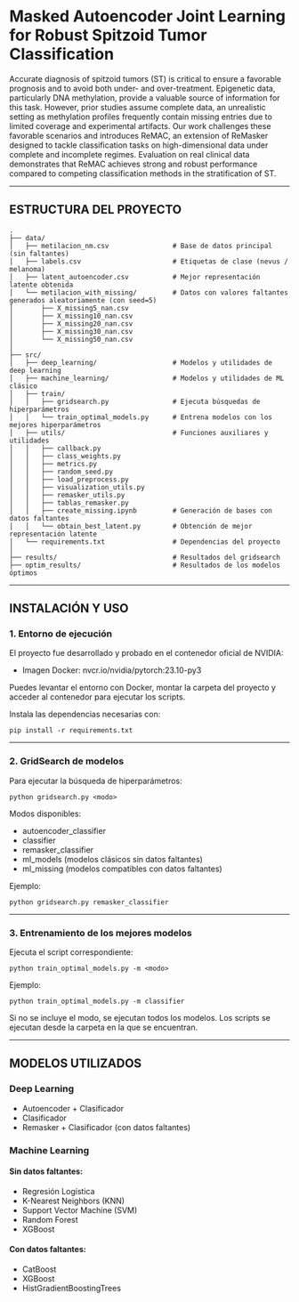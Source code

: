 # Masked Autoencoder Joint Learning for Robust Spitzoid Tumor Classification

Accurate diagnosis of spitzoid tumors (ST) is critical to ensure a favorable prognosis and to avoid both under- and over-treatment. Epigenetic data, particularly DNA methylation, provide a valuable source of information for this task. However, prior studies assume complete data, an unrealistic setting as methylation profiles frequently contain missing entries due to limited coverage and experimental artifacts. Our work challenges these favorable scenarios and introduces ReMAC, an extension of ReMasker designed to tackle classification tasks on high-dimensional data under complete and incomplete regimes. Evaluation on real clinical data demonstrates that ReMAC achieves strong and robust performance compared to competing classification methods in the stratification of ST.

---

## ESTRUCTURA DEL PROYECTO

```text
.
├── data/
│   ├── metilacion_nm.csv                # Base de datos principal (sin faltantes)
│   ├── labels.csv                       # Etiquetas de clase (nevus / melanoma)
│   ├── latent_autoencoder.csv           # Mejor representación latente obtenida
│   └── metilacion_with_missing/         # Datos con valores faltantes generados aleatoriamente (con seed=5)
│       ├── X_missing5_nan.csv
│       ├── X_missing10_nan.csv
│       ├── X_missing20_nan.csv
│       ├── X_missing30_nan.csv
│       └── X_missing50_nan.csv
│
├── src/
│   ├── deep_learning/                   # Modelos y utilidades de deep learning
│   ├── machine_learning/                # Modelos y utilidades de ML clásico
│   ├── train/
│   │   ├── gridsearch.py                # Ejecuta búsquedas de hiperparámetros
│   │   └── train_optimal_models.py      # Entrena modelos con los mejores hiperparámetros
│   ├── utils/                           # Funciones auxiliares y utilidades
│   │   ├── callback.py
│   │   ├── class_weights.py
│   │   ├── metrics.py
│   │   ├── random_seed.py
│   │   ├── load_preprocess.py
│   │   ├── visualization_utils.py
│   │   ├── remasker_utils.py
│   │   ├── tablas_remasker.py
│   │   ├── create_missing.ipynb         # Generación de bases con datos faltantes
│   │   └── obtain_best_latent.py        # Obtención de mejor representación latente
│   └── requirements.txt                 # Dependencias del proyecto
│
├── results/                             # Resultados del gridsearch
├── optim_results/                       # Resultados de los modelos óptimos

```

---

## INSTALACIÓN Y USO

### 1. Entorno de ejecución

El proyecto fue desarrollado y probado en el contenedor oficial de NVIDIA:

- Imagen Docker: nvcr.io/nvidia/pytorch:23.10-py3

Puedes levantar el entorno con Docker, montar la carpeta del proyecto y acceder al contenedor para ejecutar los scripts.

Instala las dependencias necesarias con:

    pip install -r requirements.txt

---

### 2. GridSearch de modelos

Para ejecutar la búsqueda de hiperparámetros:

    python gridsearch.py <modo>

Modos disponibles:
- autoencoder_classifier
- classifier
- remasker_classifier
- ml_models (modelos clásicos sin datos faltantes)
- ml_missing (modelos compatibles con datos faltantes)

Ejemplo:

    python gridsearch.py remasker_classifier

---

### 3. Entrenamiento de los mejores modelos

Ejecuta el script correspondiente:

    python train_optimal_models.py -m <modo>

Ejemplo:

    python train_optimal_models.py -m classifier

Si no se incluye el modo, se ejecutan todos los modelos.
Los scripts se ejecutan desde la carpeta en la que se encuentran.

---

## MODELOS UTILIZADOS

### Deep Learning
- Autoencoder + Clasificador
- Clasificador
- Remasker + Clasificador (con datos faltantes)

### Machine Learning

#### Sin datos faltantes:
- Regresión Logística
- K-Nearest Neighbors (KNN)
- Support Vector Machine (SVM)
- Random Forest
- XGBoost

#### Con datos faltantes:
- CatBoost
- XGBoost
- HistGradientBoostingTrees
